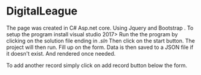 # DigitalLeague
The page was created in C# Asp.net core. Using Jquery and Bootstrap . 
To setup the program install visual studio 2017>
Run the the program by clicking on the solution file ending in *.sln*
Then click on the start button. The project will then run.
Fill up on the form. Data is then saved to a JSON file if it doesn't exist.
And rendered once needed. 

To add another record simply click on add record button below the form.
